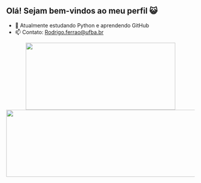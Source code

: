 ## Olá! Sejam bem-vindos ao meu perfil 😺

- 🌱 Atualmente estudando Python e aprendendo GitHub
- 📫 Contato: Rodrigo.ferrao@ufba.br

<div align="center">
  <a href="https://github.com/RodrigoFerrao">
  <img height="180em" width="400em" src="https://github-readme-stats.vercel.app/api?username=RodrigoFerrao&show_icons=true&theme=merko&include_all_commits=true&count_private=true"/>
  <img height="180em" width="607em" src="https://github-readme-stats.vercel.app/api/top-langs/?username=RodrigoFerrao&layout=compact&langs_count=7&theme=merko"/>
</div>
